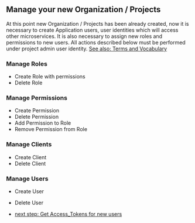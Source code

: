 ## Manage your new Organization / Projects
At this point new Organization / Projects has been already created, now it is  
necessary to create Application users, user identities which will access other microservices.
It is also necessary to assign new roles and permissions to new users. 
All actions described below must be performed under project admin user identity.
[See also: Terms and Vocabulary](Terms-and-Vocabulary.md)

### Manage Roles
* Create Role with permissions
* Delete Role

### Manage Permissions
* Create Permission
* Delete Permission
* Add Permission to Role
* Remove Permission from Role

### Manage Clients
* Create Client 
* Delete Client

### Manage Users
* Create User
* Delete User

* [next step: Get Access_Tokens for new users](02d-getting-access-tokens-for-new-users.md)
